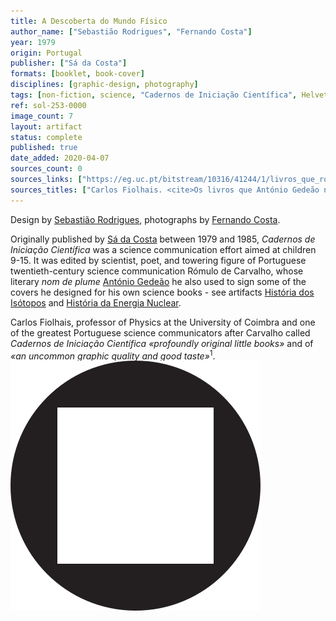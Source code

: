 ```yaml
---
title: A Descoberta do Mundo Físico
author_name: ["Sebastião Rodrigues", "Fernando Costa"]
year: 1979
origin: Portugal
publisher: ["Sá da Costa"]
formats: [booklet, book-cover]
disciplines: [graphic-design, photography]
tags: [non-fiction, science, "Cadernos de Iniciação Científica", Helvetica]
ref: sol-253-0000
image_count: 7
layout: artifact
status: complete
published: true
date_added: 2020-04-07
sources_count: 0
sources_links: ["https://eg.uc.pt/bitstream/10316/41244/1/livros_que_romulo_de_carvalho_nos_deixou.PDF"]
sources_titles: ["Carlos Fiolhais. <cite>Os livros que António Gedeão nos deixou</cite> (2008) [pt]"]
---
```


<p>
Design by <a class="text cat-link author" href="/authors/Sebastião Rodrigues/">Sebastião Rodrigues</a>, photographs by <a class="text cat-link author" href="/authors/Fernando Costa/">Fernando Costa</a>.
</p>
<p>
Originally published by <a class="text cat-link publisher" href="/publishers/Sá da Costa/">Sá da Costa</a> between 1979 and 1985, <cite>Cadernos de Iniciação Científica</cite> was a science communication effort aimed at children 9-15. It was edited by scientist, poet, and towering figure of Portuguese twentieth-century science communication Rómulo de Carvalho, whose literary <i>nom de plume</i> <a class="text cat-link author" href="/authors/António Gedeão/">António Gedeão</a> he also used to sign some of the covers he designed for his own science books - see artifacts <a class="text cat-link artifact" href="/artifacts/historia-isotopos/">História dos Isótopos</a> and <a class="text cat-link artifact" href="/artifacts/historia-energia-nuclear/">História da Energia Nuclear</a>.
</p>
<p>
Carlos Fiolhais, professor of Physics at the University of Coimbra and one of the greatest Portuguese science communicators after Carvalho called <cite>Cadernos de Iniciação Científica</cite> <cite>«profoundly original little books»</cite> and of <cite>«an uncommon graphic quality and good taste»</cite><sup>1</sup>.<img src="/images/non-art/sol-circle-square.svg" class="sol-text-signature">
</p>

